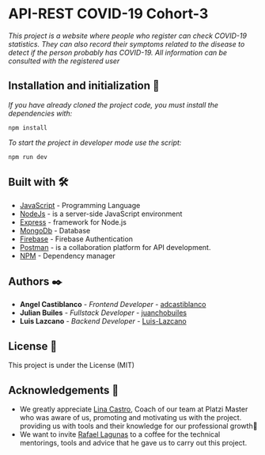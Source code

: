 # API-REST COVID-19 Cohort-3

_This project is a website where people who register can check COVID-19 statistics. They can also record their symptoms related to the disease to detect if the person probably has COVID-19. All information can be consulted with the registered user_

## Installation and initialization 🔧

_If you have already cloned the project code, you must install the dependencies with:_

```
npm install
```

_To start the project in developer mode use the script:_

```
npm run dev
```

## Built with 🛠️

- [JavaScript](https://www.javascript.com/) - Programming Language
- [NodeJs](https://https://nodejs.org/en//) - is a server-side JavaScript environment
- [Express](http://expressjs.com/) - framework for Node.js
- [MongoDb](https://www.mongodb.com/) - Database
- [Firebase](https://firebase.google.com/) - Firebase Authentication
- [Postman](https://www.postman.com/) - is a collaboration platform for API development.
- [NPM](https://www.npmjs.com/) - Dependency manager



## Authors ✒️

- **Angel Castiblanco** - _Frontend Developer_ - [adcastiblanco](https://github.com/adcastiblanco)
- **Julian Builes** - _Fullstack Developer_ - [juanchobuiles](https://github.com/juanchobuiles)
- **Luis Lazcano** - _Backend Developer_ - [Luis-Lazcano](https://github.com/Luis-Lazcano)

## License 📄

This project is under the License (MIT)

## Acknowledgements 🎁

- We greatly appreciate [Lina Castro](https://github.com/lirrumscode), Coach of our team at Platzi Master who was aware of us, promoting and motivating us with the project. providing us with tools and their knowledge for our professional growth📢
- We want to invite [Rafael Lagunas](https://github.com/rafastaria) to a coffee for the technical mentorings, tools and advice that he gave us to carry out this project.
